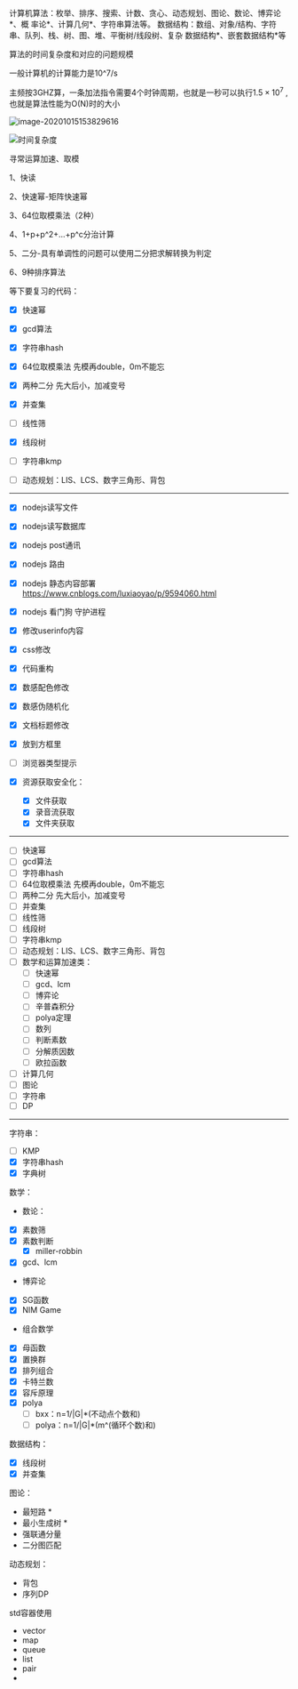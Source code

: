 计算机算法：枚举、排序、搜索、计数、贪心、动态规划、图论、数论、博弈论*、概
率论*、计算几何*、字符串算法等。
数据结构：数组、对象/结构、字符串、队列、栈、树、图、堆、平衡树/线段树、复杂
数据结构*、嵌套数据结构*等





算法的时间复杂度和对应的问题规模

一般计算机的计算能力是10^7/s

主频按3GHZ算，一条加法指令需要4个时钟周期，也就是一秒可以执行$1.5\times10^7$ ,也就是算法性能为O(N)时的大小

![image-20201015153829616](C:\Users\Administrator\AppData\Roaming\Typora\typora-user-images\image-20201015153829616.png)

![时间复杂度](https://img-blog.csdnimg.cn/20200204005025606.png)

寻常运算加速、取模

1、快读

2、快速幂-矩阵快速幂

3、64位取模乘法（2种）

4、1+p+p^2+...+p^c分治计算

5、二分-具有单调性的问题可以使用二分把求解转换为判定

6、9种排序算法





等下要复习的代码：

- [x] 快速幂

- [x] gcd算法

- [x] 字符串hash

- [x] 64位取模乘法 先模再double，0m不能忘

- [x] 两种二分 先大后小，加减变号

- [x] 并查集

- [ ] 线性筛

- [x] 线段树

- [ ] 字符串kmp

- [ ] 动态规划：LIS、LCS、数字三角形、背包



---



- [x] nodejs读写文件
- [x] nodejs读写数据库
- [x] nodejs post通讯
- [x] nodejs 路由
- [x] nodejs 静态内容部署 https://www.cnblogs.com/luxiaoyao/p/9594060.html
- [x] nodejs 看门狗 守护进程
- [x] 修改userinfo内容
- [x] css修改
- [x] 代码重构



- [x] 数感配色修改
- [x] 数感伪随机化
- [x] 文档标题修改
- [x] 放到方框里
- [ ] 浏览器类型提示
- [x] 资源获取安全化：
  - [x] 文件获取
  - [x] 录音流获取
  - [x] 文件夹获取

---

- [ ] 快速幂
- [ ] gcd算法
- [ ] 字符串hash
- [ ] 64位取模乘法 先模再double，0m不能忘
- [ ] 两种二分 先大后小，加减变号
- [ ] 并查集
- [ ] 线性筛
- [ ] 线段树
- [ ] 字符串kmp
- [ ] 动态规划：LIS、LCS、数字三角形、背包
- [ ] 数学和运算加速类：
  - [ ] 快速幂
  - [ ] gcd、lcm
  - [ ] 博弈论
  - [ ] 辛普森积分
  - [ ] polya定理
  - [ ] 数列
  - [ ] 判断素数
  - [ ] 分解质因数
  - [ ] 欧拉函数
- [ ] 计算几何
- [ ] 图论
- [ ] 字符串
- [ ] DP

---

字符串：

- [ ] KMP
- [x] 字符串hash
- [x] 字典树

数学：

- 数论： 
- [x] 素数筛
- [x] 素数判断
  - [x] miller-robbin
- [x] gcd、lcm
- 博弈论
- [x] SG函数
- [x] NIM Game
- 组合数学

- [x] 母函数
- [x] 置换群
- [x] 排列组合
- [x] 卡特兰数
- [x] 容斥原理
- [x] polya
  - [ ] bxx：n=1/|G|*(不动点个数和)
  - [ ] polya：n=1/|G|*(m^(循环个数)和)

数据结构：

- [x] 线段树
- [x] 并查集

图论：

- 最短路 *
- 最小生成树 *
- 强联通分量
- 二分图匹配

动态规划：

- 背包
- 序列DP

std容器使用

- vector
- map
- queue
- list
- pair
- 

